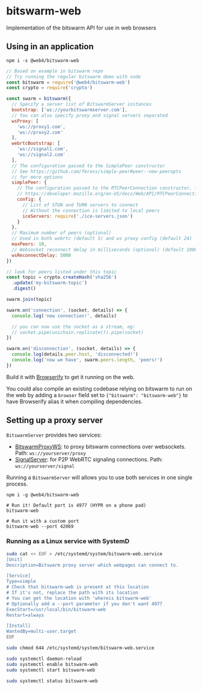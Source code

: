 # bitswarm-web
Implementation of the bitswarm API for use in web browsers


## Using in an application

```
npm i -s @web4/bitswarm-web
```

```js
// Based on example in bitswarm repo
// Try running the regular bitswarm demo with node
const bitswarm = require('@web4/bitswarm-web')
const crypto = require('crypto')

const swarm = bitswarm({
  // Specify a server list of BitswarmServer instances
  bootstrap: ['ws://yourbitswarmserver.com'],
  // You can also specify proxy and signal servers separated
  wsProxy: [
    'ws://proxy1.com',
    'ws://proxy2.com'
  ],
  webrtcBootstrap: [
    'ws://signal1.com',
    'ws://signal2.com'
  ],
  // The configuration passed to the SimplePeer constructor
  // See https://github.com/feross/simple-peer#peer--new-peeropts
  // for more options
  simplePeer: {
    // The configuration passed to the RTCPeerConnection constructor, for more details see
    // https://developer.mozilla.org/en-US/docs/Web/API/RTCPeerConnection/RTCPeerConnection#RTCConfiguration_dictionary
    config: {
      // List of STUN and TURN servers to connect
      // Without the connection is limited to local peers
      iceServers: require('./ice-servers.json')
    }
  },
  // Maximum number of peers (optional)
  // Used in both webrtc (default 5) and ws proxy config (default 24)
  maxPeers: 10,
  // Websocket reconnect delay in milliseconds (optional) (default 1000)
  wsReconnectDelay: 5000
})

// look for peers listed under this topic
const topic = crypto.createHash('sha256')
  .update('my-bitswarm-topic')
  .digest()

swarm.join(topic)

swarm.on('connection', (socket, details) => {
  console.log('new connection!', details)

  // you can now use the socket as a stream, eg:
  // socket.pipe(unichain.replicate()).pipe(socket)
})

swarm.on('disconnection', (socket, details) => {
  console.log(details.peer.host, 'disconnected!')
  console.log('now we have', swarm.peers.length, 'peers!')
})
```

Build it with [Browserify](http://browserify.org/) to get it running on the web.

You could also compile an existing codebase relying on bitswarm to run on the web by adding a `browser` field set to `{"bitswarm": "bitswarm-web"}` to have Browserify alias it when compiling dependencies.

## Setting up a proxy server

`BitswarmServer` provides two services:

  - [BitswarmProxyWS](https://github.com/bitwebs/bitswarm-proxy-ws): to proxy bitswarm connections over websockets. Path: `ws://yourserver/proxy`
  - [SignalServer](https://github.com/bitwebs/discovery-swarm-webrtc#server): for P2P WebRTC signaling connections. Path: `ws://yourserver/signal`

Running a `BitswarmServer` will allows you to use both services in one single process.

```
npm i -g @web4/bitswarm-web

# Run it! Default port is 4977 (HYPR on a phone pad)
bitswarm-web

# Run it with a custom port
bitswarm-web --port 42069
```

### Running as a Linux service with SystemD

```bash
sudo cat << EOF > /etc/systemd/system/bitswarm-web.service
[Unit]
Description=Bitswarm proxy server which webpages can connect to.

[Service]
Type=simple
# Check that bitswarm-web is present at this location
# If it's not, replace the path with its location
# You can get the location with 'whereis bitswarm-web'
# Optionally add a --port parameter if you don't want 4977
ExecStart=/usr/local/bin/bitswarm-web
Restart=always

[Install]
WantedBy=multi-user.target
EOF

sudo chmod 644 /etc/systemd/system/bitswarm-web.service

sudo systemctl daemon-reload
sudo systemctl enable bitswarm-web
sudo systemctl start bitswarm-web

sudo systemctl status bitswarm-web
```
